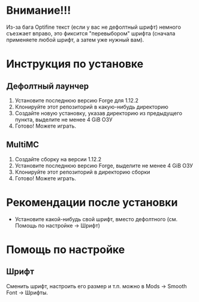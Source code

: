 # Внимание!!!
Из-за бага Optifine текст (если у вас не дефолтный шрифт) немного съезжает вправо, это фиксится "перевыбором" шрифта (сначала применяете любой шрифт, а затем уже нужный вам).

# Инструкция по установке
## Дефолтный лаунчер
1. Установите последнюю версию Forge для 1.12.2
2. Клонируйте этот репозиторий в какую-нибудь директорию
3. Создайте новую установку, указав директорию из предыдущего пункта, выделите не менее 4 GiB ОЗУ
4. Готово! Можете играть.
## MultiMC
1. Создайте сборку на версии 1.12.2
2. Установите последнюю версию Forge, выделите не менее 4 GiB ОЗУ
3. Клонируйте этот репозиторий в директорию сборки
4. Готово! Можете играть.

# Рекомендации после установки
- Установите какой-нибудь свой шрифт, вместо дефолтного (см. Помощь по настройке -> Шрифт)


# Помощь по настройке
## Шрифт
Сменить шрифт, настроить его размер и т.п. можно в Mods -> Smooth Font -> Шрифты.
